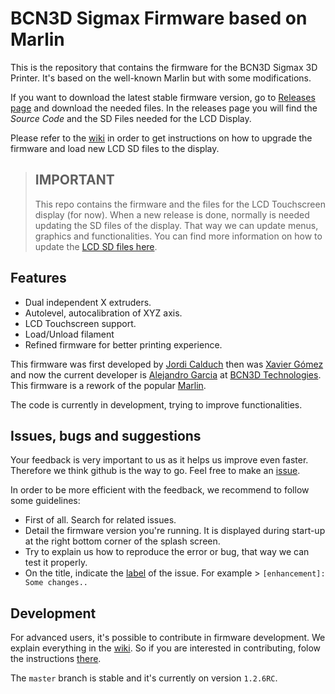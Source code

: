 ﻿# BCN3D Sigmax Firmware based on Marlin

This is the repository that contains the firmware for the BCN3D Sigmax 3D Printer. It's based on the well-known Marlin but with some modifications.

If you want to download the latest stable firmware version, go to [Releases page][7] and download the needed files. In the releases page you will find the *Source Code* and the SD Files needed for the LCD Display.

Please refer to the [wiki][8] in order to get instructions on how to upgrade the firmware and load new LCD SD files to the display.

> ## IMPORTANT
> This repo contains the firmware and the files for the LCD Touchscreen display (for now). When a new release is done, normally is needed updating the SD files of the display. That way we can update menus, graphics and functionalities. You can find more information on how to update the [LCD SD files here][5].

## Features

- Dual independent X extruders.
- Autolevel, autocalibration of XYZ axis.
- LCD Touchscreen support.
- Load/Unload filament
- Refined firmware for better printing experience.

This firmware was first developed by [Jordi Calduch][1] then was [Xavier Gómez][2] and now the current developer is [Alejandro Garcia][6] at [BCN3D Technologies][3]. This firmware is a rework of the popular [Marlin][4].

The code is currently in development, trying to improve functionalities.


## Issues, bugs and suggestions

Your feedback is very important to us as it helps us improve even faster. Therefore we think github is the way to go. Feel free to make an [issue](https://github.com/BCN3D/BCN3DSigmax-Firmware/issues).

In order to be more efficient with the feedback, we recommend to follow some guidelines:

+ First of all. Search for related issues.
+ Detail the firmware version you're running. It is displayed during start-up at the right bottom corner of the splash screen.
+ Try to explain us how to reproduce the error or bug, that way we can test it properly.
+ On the title, indicate the [label](https://github.com/BCN3D/BCN3DSigmax-Firmware/labels) of the issue. For example > `[enhancement]: Some changes..`

## Development
For advanced users, it's possible to contribute in firmware development. We explain everything in the [wiki][9]. So if you are interested in contributing, folow the instructions [there][9]. 

The `master` branch is stable  and it's currently on version `1.2.6RC`.





[1]:https://github.com/dryrain
[2]:https://github.com/xawox
[3]:http://www.bcn3dtechnologies.com/
[4]:https://github.com/MarlinFirmware/Marlin
[5]:https://github.com/BCN3D/BCN3D-Cura-Windows/wiki/Updating-the-SD-Files-from-the-LCD-Display
[6]:https://github.com/AlejandroGarcia92
[7]:https://github.com/BCN3D/BCN3DSigma-Firmware/releases
[8]:https://github.com/BCN3D/BCN3D-Cura-Windows/wiki
[9]:https://github.com/BCN3D/BCN3DSigma-Firmware/wiki
